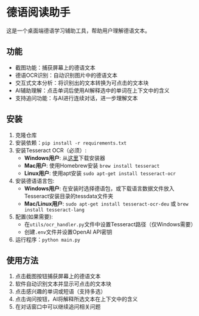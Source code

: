 # 德语阅读助手

这是一个桌面端德语学习辅助工具，帮助用户理解德语文本。

## 功能

- 截图功能：捕获屏幕上的德语文本
- 德语OCR识别：自动识别图片中的德语文本
- 交互式文本分析：将识别出的文本转换为可点击的文本块
- AI辅助理解：点击单词后使用AI解释选中的单词在上下文中的含义
- 支持追问功能：与AI进行连续对话，进一步理解文本

## 安装

1. 克隆仓库
2. 安装依赖：`pip install -r requirements.txt`
3. 安装Tesseract OCR（必须）:
   - **Windows用户**: 从[这里](https://github.com/UB-Mannheim/tesseract/wiki)下载安装器
   - **Mac用户**: 使用Homebrew安装 `brew install tesseract`
   - **Linux用户**: 使用apt安装 `sudo apt-get install tesseract-ocr`
4. 安装德语语言包:
   - **Windows用户**: 在安装时选择德语包，或下载语言数据文件放入Tesseract安装目录的tessdata文件夹
   - **Mac/Linux用户**: `sudo apt-get install tesseract-ocr-deu` 或 `brew install tesseract-lang`
5. 配置(如果需要):
   - 在`utils/ocr_handler.py`文件中设置Tesseract路径（仅Windows需要）
   - 创建`.env`文件并设置OpenAI API密钥
6. 运行程序：`python main.py`

## 使用方法

1. 点击截图按钮捕获屏幕上的德语文本
2. 软件自动识别文本并显示可点击的文本块
3. 点击感兴趣的单词或短语（支持多选）
4. 点击询问按钮，AI将解释所选文本在上下文中的含义
5. 在对话窗口中可以继续追问相关问题 